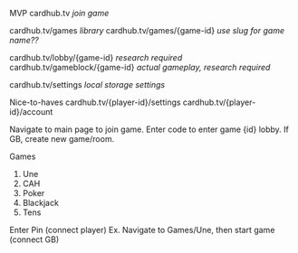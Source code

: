 MVP
cardhub.tv *join game*

cardhub.tv/games *library*
cardhub.tv/games/{game-id} *use slug for game name??*

cardhub.tv/lobby/{game-id} *research required*
cardhub.tv/gameblock/{game-id} *actual gameplay, research required*

cardhub.tv/settings *local storage settings*

Nice-to-haves
cardhub.tv/{player-id}/settings
cardhub.tv/{player-id}/account


Navigate to main page to join game.
Enter code to enter game {id} lobby.
If GB, create new game/room.


Games
1. Une
2. CAH
3. Poker
4. Blackjack
5. Tens


Enter Pin (connect player)
Ex. Navigate to Games/Une, then start game (connect GB)




